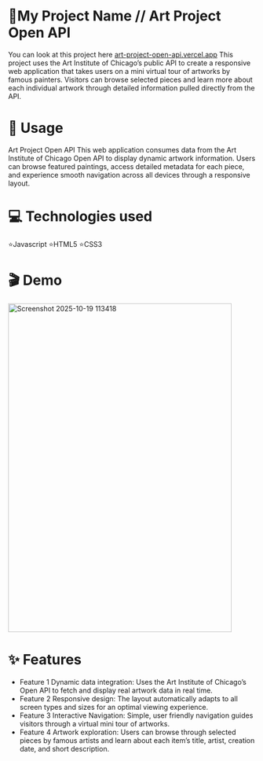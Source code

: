 
 # 🚀My Project Name // Art Project Open API
 You can look at this project here [ art-project-open-api.vercel.app](https://art-project-open-api.vercel.app/)
This project uses the Art Institute of Chicago’s public API to create a responsive web application that takes users on a mini virtual tour of artworks by famous painters.
Visitors can browse selected pieces and learn more about each individual artwork through detailed information pulled directly from the API.

# 📖 Usage

Art Project Open API
This web application consumes data from the Art Institute of Chicago Open API to display dynamic artwork information. 
Users can browse featured paintings, access detailed metadata for each piece, and experience smooth navigation across all devices through a responsive layout.

  # 💻 Technologies used
  ⭐Javascript
  ⭐HTML5
  ⭐CSS3

# 🎬 Demo
<img width="455" height="669" alt="Screenshot 2025-10-19 113418" src="https://github.com/user-attachments/assets/3ea29c93-4b92-4327-b1bf-387c6101f244" />


# ✨ Features

- Feature 1 Dynamic data integration: Uses the Art Institute of Chicago’s Open API to fetch and display real artwork data in real time.
- Feature 2 Responsive design: The layout automatically adapts to all screen types and sizes for an optimal viewing experience.
- Feature 3 Interactive Navigation: Simple, user friendly navigation guides visitors through a virtual mini tour of artworks.
- Feature 4 Artwork exploration: Users can browse through selected pieces by famous artists and learn about each item’s title, artist, creation date, and short description.

